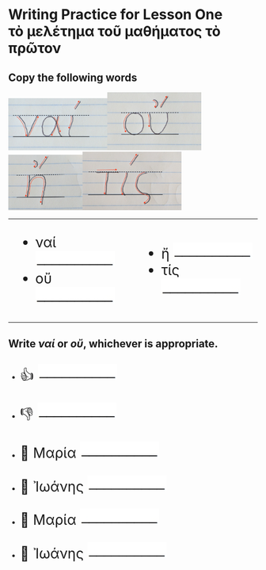 <h1>Writing Practice for Lesson One</br>
τὸ μελέτημα τοῦ μαθήματος τὸ πρῶτον</h1>

<h2>Copy the following words</h2>
<img src="images/nai.jpg" style="width:200px;"><img src="images/ou.jpg" style="width:190px;"><img src="images/h.jpg" style="width:150px;"><img src="images/tis.jpg" style="width:200px;">
<table>
  <tr>
    <td>
      <ul style="font-size: 200%">
        <li>ναί <img src="images/blankline.jpeg" alt="Blank Line" style="width:160px;"></li>
        <li>οὔ <img src="images/blankline.jpeg" alt="Blank Line" style="width:160px;"></li>
      </ul>
    </td>
    <td>
      <ul style="font-size: 200%">
        <li>ἤ <img src="images/blankline.jpeg" alt="Blank Line" style="width:160px;"></li>
        <li>τίς <img src="images/blankline.jpeg" alt="Blank Line" style="width:160px;"></li>
      </ul>
    </td>
  </tr>
</table>
<h2>Write <em>ναί</em> or <em>οὔ</em>, whichever is appropriate.</h2>
<ul>
  <li><p style="font-size: 200%">👍 <img src="images/blankline.jpeg" alt="Mountain View" style="width:160px;"></p></li>
  <li><p style="font-size: 200%">👎 <img src="images/blankline.jpeg" alt="Mountain View" style="width:160px;"></p></li>
  <li><p style="font-size: 200%">👩 Μαρία <img src="images/blankline.jpeg" alt="Mountain View" style="width:160px;"></p></li>
  <li><p style="font-size: 200%">👩 Ἰωάνης <img src="images/blankline.jpeg" alt="Mountain View" style="width:160px;"></p></li>
  <li><p style="font-size: 200%">👨 Μαρία <img src="images/blankline.jpeg" alt="Mountain View" style="width:160px;"></p></li>
  <li><p style="font-size: 200%">👨 Ἰωάνης <img src="images/blankline.jpeg" alt="Mountain View" style="width:160px;"></p></li>
</ul>

